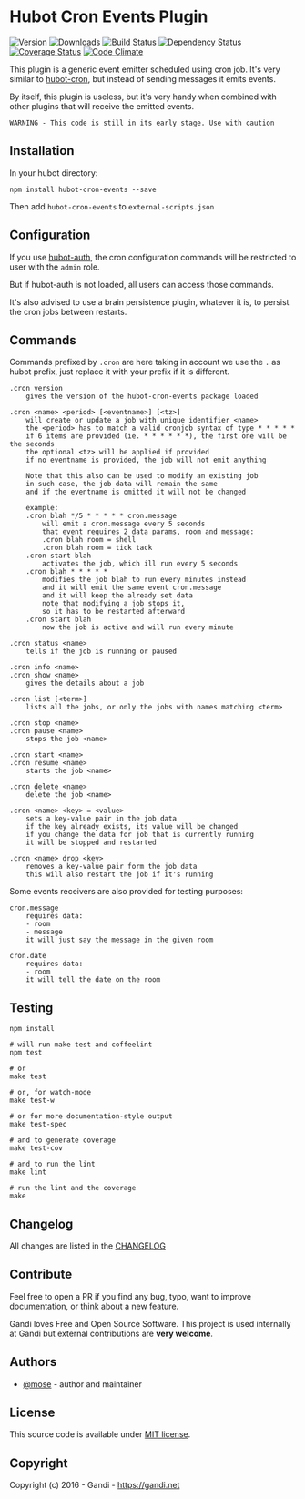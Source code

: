 Hubot Cron Events Plugin
=================================

[![Version](https://img.shields.io/npm/v/hubot-cron-events.svg)](https://www.npmjs.com/package/hubot-cron-events)
[![Downloads](https://img.shields.io/npm/dt/hubot-cron-events.svg)](https://www.npmjs.com/package/hubot-cron-events)
[![Build Status](https://img.shields.io/travis/Gandi/hubot-cron-events.svg)](https://travis-ci.org/Gandi/hubot-cron-events)
[![Dependency Status](https://gemnasium.com/Gandi/hubot-cron-events.svg)](https://gemnasium.com/Gandi/hubot-cron-events)
[![Coverage Status](http://img.shields.io/coveralls/Gandi/hubot-cron-events.svg)](https://coveralls.io/r/Gandi/hubot-cron-events)
[![Code Climate](https://img.shields.io/codeclimate/github/Gandi/hubot-cron-events.svg)](https://codeclimate.com/github/Gandi/hubot-cron-events)

This plugin is a generic event emitter scheduled using cron job. It's very similar to [hubot-cron](https://github.com/miyagawa/hubot-cron), but instead of sending messages it emits events.

By itself, this plugin is useless, but it's very handy when combined with other plugins that will receive the emitted events.

    WARNING - This code is still in its early stage. Use with caution

Installation
--------------
In your hubot directory:    

    npm install hubot-cron-events --save

Then add `hubot-cron-events` to `external-scripts.json`


Configuration
-----------------

If you use [hubot-auth](https://github.com/hubot-scripts/hubot-auth), the cron configuration commands will be restricted to user with the `admin` role. 

But if hubot-auth is not loaded, all users can access those commands.

It's also advised to use a brain persistence plugin, whatever it is, to persist the cron jobs between restarts.


Commands
--------------

Commands prefixed by `.cron` are here taking in account we use the `.` as hubot prefix, just replace it with your prefix if it is different.

    .cron version
        gives the version of the hubot-cron-events package loaded

    .cron <name> <period> [<eventname>] [<tz>]
        will create or update a job with unique identifier <name>
        the <period> has to match a valid cronjob syntax of type * * * * *
        if 6 items are provided (ie. * * * * * *), the first one will be the seconds
        the optional <tz> will be applied if provided
        if no eventname is provided, the job will not emit anything

        Note that this also can be used to modify an existing job
        in such case, the job data will remain the same
        and if the eventname is omitted it will not be changed

        example:
        .cron blah */5 * * * * * cron.message
            will emit a cron.message every 5 seconds
            that event requires 2 data params, room and message:
            .cron blah room = shell
            .cron blah room = tick tack
        .cron start blah
            activates the job, which ill run every 5 seconds
        .cron blah * * * * * 
            modifies the job blah to run every minutes instead
            and it will emit the same event cron.message
            and it will keep the already set data
            note that modifying a job stops it, 
            so it has to be restarted afterward
        .cron start blah
            now the job is active and will run every minute

    .cron status <name>
        tells if the job is running or paused

    .cron info <name>
    .cron show <name>
        gives the details about a job

    .cron list [<term>]
        lists all the jobs, or only the jobs with names matching <term>

    .cron stop <name>
    .cron pause <name>
        stops the job <name>

    .cron start <name>
    .cron resume <name>
        starts the job <name>

    .cron delete <name>
        delete the job <name>

    .cron <name> <key> = <value>
        sets a key-value pair in the job data
        if the key already exists, its value will be changed
        if you change the data for job that is currently running
        it will be stopped and restarted 
    
    .cron <name> drop <key>
        removes a key-value pair form the job data
        this will also restart the job if it's running

Some events receivers are also provided for testing purposes:

    cron.message
        requires data:
        - room
        - message
        it will just say the message in the given room

    cron.date
        requires data:
        - room
        it will tell the date on the room

Testing
----------------

    npm install

    # will run make test and coffeelint
    npm test 
    
    # or
    make test
    
    # or, for watch-mode
    make test-w

    # or for more documentation-style output
    make test-spec

    # and to generate coverage
    make test-cov

    # and to run the lint
    make lint

    # run the lint and the coverage
    make

Changelog
---------------
All changes are listed in the [CHANGELOG](CHANGELOG.md)

Contribute
--------------
Feel free to open a PR if you find any bug, typo, want to improve documentation, or think about a new feature. 

Gandi loves Free and Open Source Software. This project is used internally at Gandi but external contributions are **very welcome**. 

Authors
------------
- [@mose](https://github.com/mose) - author and maintainer

License
-------------
This source code is available under [MIT license](LICENSE).

Copyright
-------------
Copyright (c) 2016 - Gandi - https://gandi.net
